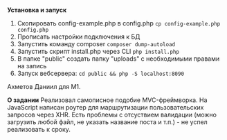 **Установка и запуск**

1. Скопировать config-example.php в config.php
`cp config-example.php config.php`
2. Прописать настройки подключения к БД
3. Запустить команду composer
`composer dump-autoload` 
4. Запустить скрипт install.php через CLI
`php install.php`
5. В папке "public" создать папку "uploads" с необходимыми правами на запись
6. Запуск вебсервера:
`cd public && php -S localhost:8090`

Ахметов Даниил для M1.

**О задании**
Реализовал самописное подобие MVC-фреймворка. На JavaSсript написан роутер для маршрутизации пользовательских запросов через XHR. Есть проблемы с отсуствием валидации (можно загрузить любой файл, не указать название поста и т.п.) - не успел реализовать к сроку.
